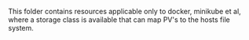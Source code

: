 This folder contains resources applicable only to docker, minikube et al, where a storage class is available that can map PV's to the hosts file system.
